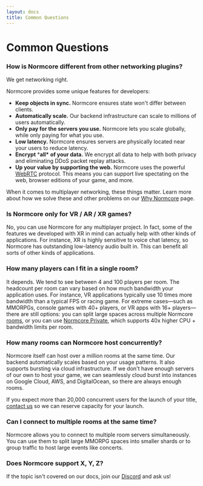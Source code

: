 ```yaml
---
layout: docs
title: Common Questions
---
```

# Common Questions

### How is Normcore different from other networking plugins?
We get networking right.

Normcore provides some unique features for developers:

* **Keep objects in sync.** Normcore ensures state won't differ between clients.
* **Automatically scale.** Our backend infrastructure can scale to millions of users automatically.
* **Only pay for the servers you use.** Normcore lets you scale globally, while only paying for what you use.
* **Low latency.** Normcore ensures servers are physically located near your users to reduce latency. 
* **Encrypt** ***all\*** **of your data.** We encrypt all data to help with both privacy and eliminating DDoS packet replay attacks.
* **Up your value by supporting the web.** Normcore uses the powerful [WebRTC](../architecture/transport.md) protocol. This means you can support live spectating on the web, browser editions of your game, and more.

When it comes to multiplayer networking, these things matter. Learn more about how we solve these and other problems on our [Why Normcore](./why-normcore.md) page.

### Is Normcore only for VR / AR / XR games?
No, you can use Normcore for any multiplayer project. In fact, some of the features we developed with XR in mind can actually help with other kinds of applications. For instance, XR is highly sensitive to voice chat latency, so Normcore has outstanding low-latency audio built in. This can benefit all sorts of other kinds of applications.

### How many players can I fit in a single room?
It depends. We tend to see between 4 and 100 players per room. The headcount per room can vary based on how much bandwidth your application uses. For instance, VR applications typically use 10 times more bandwidth than a typical FPS or racing game. For extreme cases—such as MMORPGs, console games with 40+ players, or VR apps with 16+ players—there are still options: you can split large spaces across multiple Normcore [rooms](../architecture/client.md#rooms), or you can use [Normcore Private](https://normcore.io/normcore-private), which supports 40x higher CPU + bandwidth limits per room.

### How many rooms can Normcore host concurrently?
Normcore itself can host over a million rooms at the same time. Our backend automatically scales based on your usage patterns. It also supports bursting via cloud infrastructure. If we don't have enough servers of our own to host your game, we can seamlessly cloud burst into instances on Google Cloud, AWS, and DigitalOcean, so there are always enough rooms.

If you expect more than 20,000 concurrent users for the launch of your title, [contact us](https://normcore.io/contact) so we can reserve capacity for your launch.

### Can I connect to multiple rooms at the same time?
Normcore allows you to connect to multiple room servers simultaneously. You can use them to split large MMORPG spaces into smaller shards or to group traffic to host large events like concerts.

### Does Normcore support X, Y, Z?
 If the topic isn't covered on our docs, join our [Discord](https://normcore.io/discord) and ask us!

